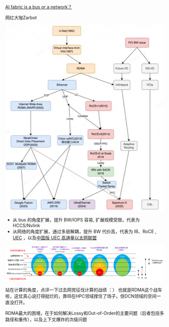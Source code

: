 [AI fabric is a bus or a network？](https://jx.huawei.com/community/comgroup/postsDetails?postId=55e9eaaa78a04284bf3b5b0efa361943&noTop=true&type=freePost&zoneId=3)


网红大咖Zarbot

![](https://raw.githubusercontent.com/gravitys169/images_upload/master/202406251116514.jpg?token=ACGIA7WF3ZVEIQMPBFLB4RTGPI3LE)

- 从 bus 的角度扩展，提升 BW/IOPS 容易, 扩展规模受限，代表为 HCCS/Nvlink
- 从网络的角度扩展，通过多层解耦，提升 BW 代价高，代表为 IB、RoCE , [UEC](https://www.sdnlab.com/26274.html) ，以及[中国版 UEC 高通量以太网联盟](https://mp.weixin.qq.com/s/VUQeIuygP7XaBwaPTShEhA)

![](attachments/Pasted%20image%2020240625113715.png)

站在计算的角度，点评一下过去网党征伐计算的战绩 ：） 也就是RDMA这个战车啦，这仗真心说打得挺烂的，靠IB在HPC领域撑住了场子，但DCN领域的空间一直没打开。

RDMA最大的困境，在于如何解决Lossy和Out-of-Order的主要问题（后者包括多路径和重传），以及上下文爆炸的次级问题